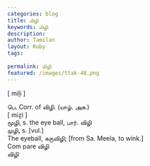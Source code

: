 ```yaml
---
categories: blog
title: மிழி
keywords: மிழி
description: 
author: Tamilan
layout: Ruby
tags: 
 
permalink: மிழி
featured: /images/ttak-48.png
---
```

  
[ miḻi ]  
  
பெ. Corr. of விழி. (யாழ். அக.)  
[ miẕi ]  
மூழி, s. the eye ball, பார். விழி  
முழி, s. [vul.]  
The eyeball, கருவிழி; [from Sa. Meela, to wink.]  
Com pare விழி  
விழி